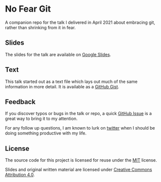 # No Fear Git

A companion repo for the talk I delivered in April 2021 about embracing git,
rather than shrinking from it in fear.

## Slides

The slides for the talk are available on
[Google Slides](https://docs.google.com/presentation/d/1QdUyN1d53kqfvXAF8r4NiWYYAdYmtFMZhVGC1FGzW5s/edit?usp=sharing).

## Text

This talk started out as a text file which lays out much of the same
information in more detail. It is available as a
[GitHub Gist](https://gist.github.com/delventhalz/dc4d4ca6d04205e0dcac3c91ca8171e8).

## Feedback

If you discover typos or bugs in the talk or repo, a quick
[GitHub Issue](https://github.com/delventhalz/no-fear-git/issues/new)
is a great way to bring it to my attention.

For any follow up questions, I am known to lurk on
[twitter](https://twitter.com/delventhalz) when I should be doing something
productive with my life.

## License

The source code for this project is licensed for reuse under the
[MIT](LICENSE) license.

Slides and original written material are licensed under
[Creative Commons Attribution 4.0](http://creativecommons.org/licenses/by/4.0/).
